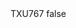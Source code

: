 <?xml version="1.0" encoding="UTF-8"?>
<CustomMetadata xmlns="http://soap.sforce.com/2006/04/metadata">
    <label>TXU767</label>
    <protected>false</protected>
</CustomMetadata>
